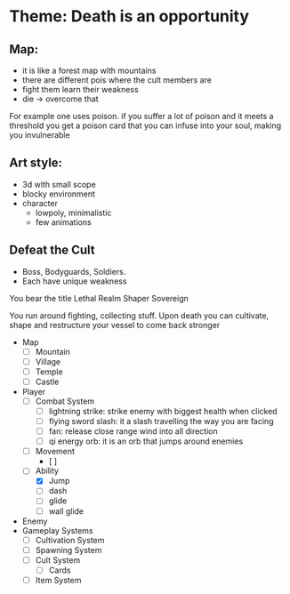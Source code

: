 # Theme: Death is an opportunity

## Map:
- it is like a forest map with mountains
- there are different pois where the cult members are
- fight them learn their weakness
- die -> overcome that

For example one uses poison. if you suffer a lot of poison and it meets a threshold you get a poison card that you can infuse into your soul, making you invulnerable

## Art style: 
- 3d with small scope
- blocky environment
- character
	- lowpoly, minimalistic
	- few animations
	
## 

## Defeat the Cult
- Boss, Bodyguards, Soldiers.
- Each have unique weakness

You bear the title Lethal Realm Shaper Sovereign

You run around fighting, collecting stuff. Upon death you can cultivate, shape and restructure your vessel to come back stronger


- Map
	- [ ] Mountain
	- [ ] Village
	- [ ] Temple
	- [ ] Castle
- Player
	- [ ] Combat System
		- [ ] lightning strike: strike enemy with biggest health when clicked
		- [ ] flying sword slash: it a slash travelling the way you are facing
		- [ ] fan: release close range wind into all direction
		- [ ] qi energy orb: it is an orb that jumps around enemies
	- [ ] Movement
		- [ ] 
	- [ ] Ability
		- [X] Jump
		- [ ] dash
		- [ ] glide
		- [ ] wall glide
- Enemy
- Gameplay Systems
	- [ ] Cultivation System
	- [ ] Spawning System
	- [ ] Cult System
		- [ ] Cards
	- [ ] Item System
